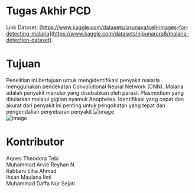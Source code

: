 # Tugas Akhir PCD
 Link Dataset: [https://www.kaggle.com/datasets/iarunava/cell-images-for-detecting-malaria](https://www.kaggle.com/datasets/nipunarora8/malaria-detection-dataset)
</br>
# Tujuan
Penelitian ini bertujuan untuk mengidentifikasi penyakit malaria menggunakan pendekatan Convolutional Neural Network (CNN). Malaria adalah penyakit menular yang disebabkan oleh parasit Plasmodium yang ditularkan melalui gigitan nyamuk Anopheles. Identifikasi yang cepat dan akurat dari penyakit ini penting untuk pengobatan yang tepat dan pengendalian penyebaran penyakit
![image](https://github.com/ihsanmi21802/PCD/assets/70590066/7b2bd342-b7fa-48d8-a879-49d51979da61)</br>
![image](https://github.com/ihsanmi21802/PCD/assets/70590066/50357e25-0e01-485b-985e-142fc370c9e7)

# Kontributor
Aqnes Theodora Tebi </br>
Muhammad Arvie Reyhan N.</br>
Rabbani Elha Ahmad</br>
Ihsan Maulana Ilmi</br>
Muhammad Daffa Nur Sejati

